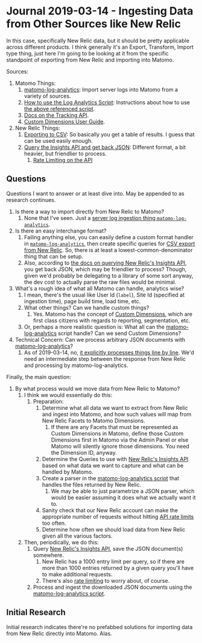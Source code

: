 Journal 2019-03-14 - Ingesting Data from Other Sources like New Relic
=====================================================================

In this case, specifically New Relic data, but it should be pretty applicable across different products.  I think generally it's an Export, Transform, Import type thing, just here I'm going to be looking at it from the specific standpoint of exporting from New Relic and importing into Matomo.

Sources:

1. Matomo Things:
    1. [matomo-log-analytics][ss-1-1]: Import server logs into Matomo from a variety of sources.
    2. [How to use the Log Analytics Script][ss-1-2]: Instructions about how to use [the above referenced script][ss-1-1].
    3. [Docs on the Tracking API][ss-1-3].
    4. [Custom Dimensions User Guide][ss-1-4].
2. New Relic Things:
    1. [Exporting to CSV][ss-2-1]: So basically you get a table of results.  I guess that can be used easily enough.
    2. [Query the Insights API and get back JSON][ss-2-2]: Different format, a bit heavier, but friendlier to process.
        1. [Rate Limiting on the API][ss-2-2-1]

[ss-1-1]: https://github.com/matomo-org/matomo-log-analytics
[ss-1-2]: https://matomo.org/docs/log-analytics-tool-how-to/
[ss-1-3]: https://developer.matomo.org/api-reference/tracking-api
[ss-1-4]: https://matomo.org/docs/custom-dimensions/
[ss-2-1]: https://docs.newrelic.com/docs/insights/use-insights-ui/export-data/export-insights-data-csv-file
[ss-2-2]: https://docs.newrelic.com/docs/insights/insights-api/get-data/query-insights-event-data-api
[ss-2-2-1]: https://docs.newrelic.com/docs/insights/insights-api/get-data/query-insights-event-data-api#rate-limiting



## Questions

Questions I want to answer or at least dive into.  May be appended to as research continues.

1. Is there a way to import directly from New Relic to Matomo?
    1. None that I've seen.  Just a [server log ingestion thing `matomo-log-analytics`][ss-1-1].
2. Is there an easy interchange format?
    1. Failing anything else, you can easily define a custom format handler in [`matomo-log-analytics`][ss-1-1], then create specific queries for [CSV export from New Relic][ss-2-1].  So, there is at least a lowest-common-denominator thing that can be setup.
    2. Also, according to [the docs on querying New Relic's Insights API][ss-2-2], you get back JSON, which may be friendlier to process?  Though, given we'd probably be delegating to a library of some sort anyway, the dev cost to actually parse the raw files would be minimal.
3. What's a rough idea of what all Matomo can handle, analytics wise?
    1. I mean, there's the usual like User Id (`label`), Site Id (specified at ingestion time), page build time, load time, etc.
    2. What other things?  Can we handle custom things?
        1. Yes.  Matomo has the concept of [Custom Dimensions][ss-1-4], which are first class citizens with regards to reporting, segmentation, etc.
    3. Or, perhaps a more realistic question is: What all can the [matomo-log-analytics][ss-1-1] script handle?  Can we send Custom Dimensions?
4. Technical Concern: Can we process arbitrary JSON documents with [matomo-log-analytics][ss-1-1]?
    1. As of 2019-03-14, no, [it explicitly processes things line by line](https://github.com/matomo-org/matomo-log-analytics/blob/548a941f5742fbbf448850acd646e653599e1329/import_logs.py#L2356).  We'd need an intermediate step between the response from New Relic and processing by matomo-log-analytics.

Finally, the main question:

1. By what process would we move data from New Relic to Matomo?
    1. I think we would essentially do this:
        1. Preparation:
            1. Determine what all data we want to extract from New Relic and ingest into Matomo, and how such values will map from New Relic Facets to Matomo Dimensions.
                1. If there are any Facets that must be represented as Custom Dimensions in Matomo, define those Custom Dimensions first in Matomo via the Admin Panel or else Matomo will silently ignore those dimensions.  You need the Dimension ID, anyway.
            2. Determine the Queries to use with [New Relic's Insights API][ss-2-2] based on what data we want to capture and what can be handled by Matomo.
            3. Create a parser in the [matomo-log-analytics script][ss-1-1] that handles the files returned by New Relic.
                1. We may be able to just parametrize a JSON parser, which would be easier assuming it does what we actually want it to.
            4. Sanity check that our New Relic account can make the appropriate number of requests without hitting [API rate limits][ss-2-2-1] too often.
            5. Determine how often we should load data from New Relic given all the various factors.
    2. Then, periodically, we do this:
        1. Query [New Relic's Insights API][ss-2-2], save the JSON document(s) somewhere.
            1. New Relic has a 1000 entry limit per query, so if there are more than 1000 entries returned by a given query you'll have to make additional requests.
            2. There's also [rate limiting][ss-2-2-1] to worry about, of course.
        2. Process and ingest the downloaded JSON documents using the [matomo-log-analytics script][ss-1-1].



## Initial Research

Initial research indicates there're no prefabbed solutions for importing data from New Relic directly into Matomo.  Alas.
